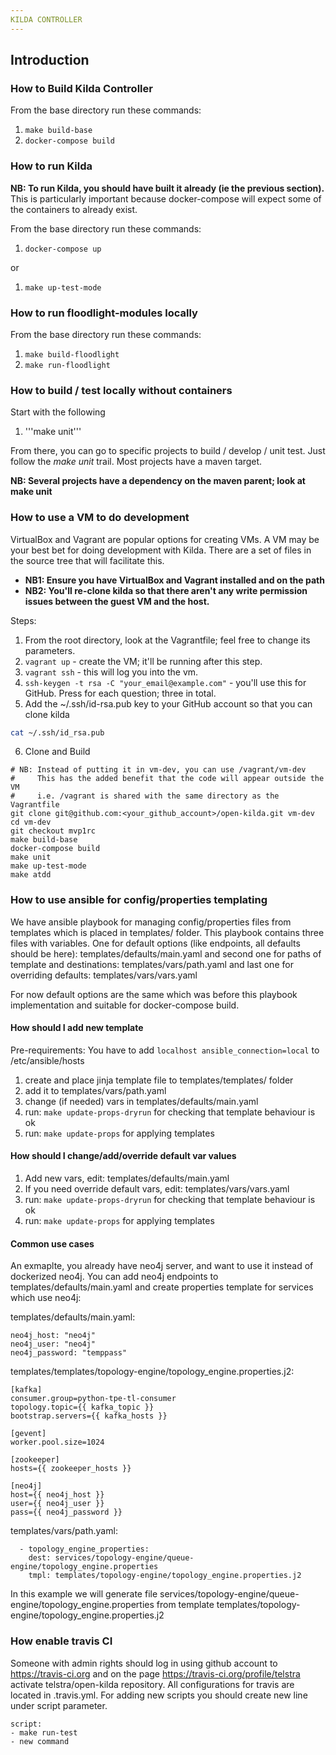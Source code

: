 ```yaml
---
KILDA CONTROLLER
---
```


## Introduction

### How to Build Kilda Controller

From the base directory run these commands:

1. ```make build-base```
2. ```docker-compose build```

### How to run Kilda

__NB: To run Kilda, you should have built it already (ie the previous section).__
This is particularly important because docker-compose will expect some of the
containers to already exist.

From the base directory run these commands:

1. ```docker-compose up```

or

1. ```make up-test-mode```

### How to run floodlight-modules locally

From the base directory run these commands:

1. ```make build-floodlight```
2. ```make run-floodlight```

### How to build / test locally without containers

Start with the following

1. '''make unit'''

From there, you can go to specific projects to build / develop / unit test. 
Just follow the _make unit_ trail.  Most projects have a maven target.

__NB: Several projects have a dependency on the maven parent; look at make unit__


### How to use a VM to do development

VirtualBox and Vagrant are popular options for creating VMs. 
A VM may be your best bet for doing development with Kilda.
There are a set of files in the source tree that will facilitate this.

* __NB1: Ensure you have VirtualBox and Vagrant installed and on the path__
* __NB2: You'll re-clone kilda so that there aren't any write permission issues
    between the guest VM and the host.__

Steps:

1. From the root directory, look at the Vagrantfile; feel free to change its parameters.
2. `vagrant up` - create the VM; it'll be running after this step.
3. `vagrant ssh` - this will log you into the vm.
4. `ssh-keygen -t rsa -C "your_email@example.com"` - you'll use this for GitHub.  Press 
<return> for each question; three in total. 
5. Add the ~/.ssh/id-rsa.pub key to your GitHub account so that you can clone kilda
```bash
cat ~/.ssh/id_rsa.pub
```
6. Clone and Build
```
# NB: Instead of putting it in vm-dev, you can use /vagrant/vm-dev
#     This has the added benefit that the code will appear outside the VM
#     i.e. /vagrant is shared with the same directory as the Vagrantfile
git clone git@github.com:<your_github_account>/open-kilda.git vm-dev
cd vm-dev
git checkout mvp1rc
make build-base
docker-compose build
make unit
make up-test-mode
make atdd
```

### How to use ansible for config/properties templating

We have ansible playbook for managing config/properties files from templates which is 
placed in templates/ folder.
This playbook contains three files with variables.
One for default options (like endpoints, all defaults should be here): templates/defaults/main.yaml
and second one for paths of template and destinations: templates/vars/path.yaml
and last one for overriding defaults: templates/vars/vars.yaml

For now default options are the same which was before this playbook implementation and suitable for
docker-compose build.

#### How should I add new template

Pre-requirements:
You have to add `localhost ansible_connection=local` to /etc/ansible/hosts

1. create and place jinja template file to templates/templates/ folder
2. add it to templates/vars/path.yaml
3. change (if needed) vars in templates/defaults/main.yaml
4. run: `make update-props-dryrun` for checking that template behaviour is ok
5. run: `make update-props` for applying templates

#### How should I change/add/override default var values
1. Add new vars, edit: templates/defaults/main.yaml
2. If you need override default vars, edit: templates/vars/vars.yaml
2. run: `make update-props-dryrun` for checking that template behaviour is ok
3. run: `make update-props` for applying templates

#### Common use cases
An exmaplte, you already have neo4j server, and want to use it instead of dockerized neo4j.
You can add neo4j endpoints to templates/defaults/main.yaml and create properties template for
services which use neo4j:

templates/defaults/main.yaml:
```
neo4j_host: "neo4j"
neo4j_user: "neo4j"
neo4j_password: "temppass"
```

templates/templates/topology-engine/topology_engine.properties.j2:
```
[kafka]
consumer.group=python-tpe-tl-consumer
topology.topic={{ kafka_topic }}
bootstrap.servers={{ kafka_hosts }}

[gevent]
worker.pool.size=1024

[zookeeper]
hosts={{ zookeeper_hosts }}

[neo4j]
host={{ neo4j_host }}
user={{ neo4j_user }}
pass={{ neo4j_password }}
```

templates/vars/path.yaml:
```
  - topology_engine_properties:
    dest: services/topology-engine/queue-engine/topology_engine.properties
    tmpl: templates/topology-engine/topology_engine.properties.j2
```

In this example we will generate file services/topology-engine/queue-engine/topology_engine.properties 
from template templates/topology-engine/topology_engine.properties.j2

### How enable travis CI
Someone with admin rights should log in using github account to https://travis-ci.org and on the page 
https://travis-ci.org/profile/telstra activate telstra/open-kilda repository.
All configurations for travis are located in .travis.yml. For adding new scripts you should create new line under script parameter.
```
script:
- make run-test
- new command
```
